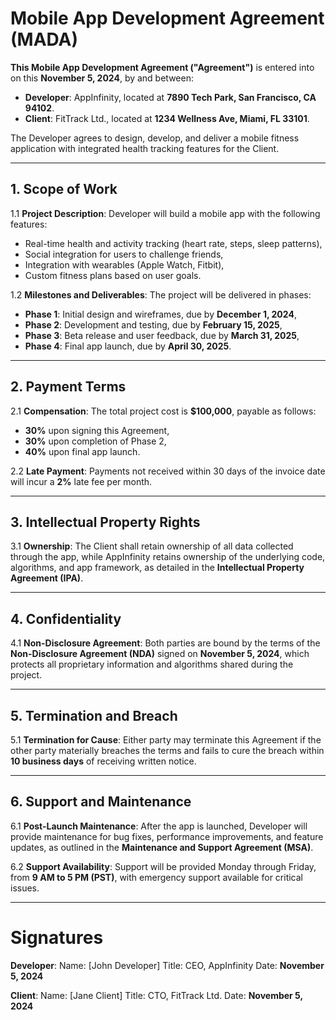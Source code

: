 # Mobile App Development Agreement (MADA)

**This Mobile App Development Agreement ("Agreement")** is entered into on this **November 5, 2024**, by and between:

- **Developer**: AppInfinity, located at **7890 Tech Park, San Francisco, CA 94102**.
- **Client**: FitTrack Ltd., located at **1234 Wellness Ave, Miami, FL 33101**.

The Developer agrees to design, develop, and deliver a mobile fitness application with integrated health tracking features for the Client.

---

## 1. **Scope of Work**

1.1 **Project Description**:
Developer will build a mobile app with the following features:
- Real-time health and activity tracking (heart rate, steps, sleep patterns),
- Social integration for users to challenge friends,
- Integration with wearables (Apple Watch, Fitbit),
- Custom fitness plans based on user goals.

1.2 **Milestones and Deliverables**:
The project will be delivered in phases:
- **Phase 1**: Initial design and wireframes, due by **December 1, 2024**,
- **Phase 2**: Development and testing, due by **February 15, 2025**,
- **Phase 3**: Beta release and user feedback, due by **March 31, 2025**,
- **Phase 4**: Final app launch, due by **April 30, 2025**.

---

## 2. **Payment Terms**

2.1 **Compensation**:
The total project cost is **$100,000**, payable as follows:
- **30%** upon signing this Agreement,
- **30%** upon completion of Phase 2,
- **40%** upon final app launch.

2.2 **Late Payment**:
Payments not received within 30 days of the invoice date will incur a **2%** late fee per month.

---

## 3. **Intellectual Property Rights**

3.1 **Ownership**:
The Client shall retain ownership of all data collected through the app, while AppInfinity retains ownership of the underlying code, algorithms, and app framework, as detailed in the **Intellectual Property Agreement (IPA)**.

---

## 4. **Confidentiality**

4.1 **Non-Disclosure Agreement**:
Both parties are bound by the terms of the **Non-Disclosure Agreement (NDA)** signed on **November 5, 2024**, which protects all proprietary information and algorithms shared during the project.

---

## 5. **Termination and Breach**

5.1 **Termination for Cause**:
Either party may terminate this Agreement if the other party materially breaches the terms and fails to cure the breach within **10 business days** of receiving written notice.

---

## 6. **Support and Maintenance**

6.1 **Post-Launch Maintenance**:
After the app is launched, Developer will provide maintenance for bug fixes, performance improvements, and feature updates, as outlined in the **Maintenance and Support Agreement (MSA)**.

6.2 **Support Availability**:
Support will be provided Monday through Friday, from **9 AM to 5 PM (PST)**, with emergency support available for critical issues.

---

# Signatures

**Developer**:
Name: [John Developer]
Title: CEO, AppInfinity
Date: **November 5, 2024**

**Client**:
Name: [Jane Client]
Title: CTO, FitTrack Ltd.
Date: **November 5, 2024**

